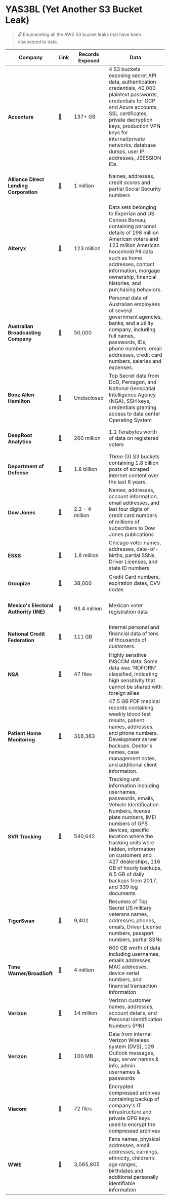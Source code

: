 # YAS3BL (Yet Another S3 Bucket Leak)

> 🔓 Enumerating all the AWS S3 bucket leaks that have been discovered to date.

| Company                                         | Link                                                                                                         | Records Exposed | Data                                                                                                                                                                                                                                                                                                                                           |
| ----------------------------------------------- | ------------------------------------------------------------------------------------------------------------ | --------------- | ---------------------------------------------------------------------------------------------------------------------------------------------------------------------------------------------------------------------------------------------------------------------------------------------------------------------------------------------- |
| <h4>Accenture</h4>                              | [🔗](https://www.upguard.com/breaches/cloud-leak-accenture)                                                  | 137&#43; GB     | 4 S3 buckets exposing secret API data, authentication credentials, 40,000 plaintext passwords, credentials for GCP and Azure accounts, SSL certificates, private decryption keys, production VPN keys for internal/private networks, database dumps, user IP addresses, JSESSION IDs.                                                          |
| <h4>Alliance Direct Lending Corporation</h4>    | [🔗](https://threatpost.com/auto-lender-exposes-loan-data-for-up-to-1-million-applicants/125216/)            | 1 million       | Names, addresses, credit scores and partial Social Security numbers                                                                                                                                                                                                                                                                            |
| <h4>Alteryx</h4>                                | [🔗](https://www.upguard.com/breaches/cloud-leak-alteryx)                                                    | 123 million     | Data sets belonging to Experian and US Census Bureau, containing personal details of 198 million American voters and 123 million American household PII data such as home addresses, contact information, morgage ownership, financial histories, and purchasing behaviors.                                                                    |
| <h4>Australian Broadcasting Company</h4>        | [🔗](https://mackeepersecurity.com/post/australian-broadcasting-corporation-exposed-sensitive-data-online)   | 50,000          | Personal data of Australian employees of several government agencies, banks, and a utility company, including full names, passwords, IDs, phone numbers, email addresses, credit card numbers, salaries and expenses.                                                                                                                          |
| <h4>Booz Allen Hamilton</h4>                    | [🔗](https://www.upguard.com/breaches/spy-games)                                                             | Undisclosed     | Top Secret data from DoD, Pentagon, and National Geospatial Intelligence Agency (NGA), SSH keys, credentials granting access to data center Operating System                                                                                                                                                                                   |
| <h4>DeepRoot Analytics</h4>                     | [🔗](https://www.upguard.com/breaches/the-rnc-files)                                                         | 200 million     | 1.1 Terabytes worth of data on registered voters                                                                                                                                                                                                                                                                                               |
| <h4>Department of Defense</h4>                  | [🔗](https://www.upguard.com/breaches/cloud-leak-centcom)                                                    | 1.8 billion     | Three (3) S3 buckets containing 1.8 billion posts of scraped internet content over the last 8 years.                                                                                                                                                                                                                                           |
| <h4>Dow Jones</h4>                              | [🔗](https://www.upguard.com/breaches/cloud-leak-dow-jones)                                                  | 2.2 - 4 million | Names, addresses, account information, email addresses, and last four digits of credit card numbers of millions of subscribers to Dow Jones publications                                                                                                                                                                                       |
| <h4>ES&amp;S</h4>                               | [🔗](https://www.upguard.com/breaches/cloud-leak-chicago-voters)                                             | 1.8 million     | Chicago voter names, addresses, date-of-births, partial SSNs, Driver Licenses, and state ID numbers                                                                                                                                                                                                                                            |
| <h4>Groupize</h4>                               | [🔗](https://mackeepersecurity.com/post/online-hotel-booking-service-allegedly-exposed-sensitive-data)       | 38,000          | Credit Card numbers, expiration dates, CVV codes                                                                                                                                                                                                                                                                                               |
| <h4>Mexico&#39;s Electoral Authority (INE)</h4> | [🔗](http://splinternews.com/a-massive-data-breach-exposed-personal-info-for-93-4-mi-1793856429)             | 93.4 million    | Mexican voter registration data                                                                                                                                                                                                                                                                                                                |
| <h4>National Credit Federation</h4>             | [🔗](https://www.upguard.com/breaches/credit-crunch-national-credit-federation)                              | 111 GB          | Internal personal and financial data of tens of thousands of customers.                                                                                                                                                                                                                                                                        |
| <h4>NSA</h4>                                    | [🔗](https://www.upguard.com/breaches/cloud-leak-inscom)                                                     | 47 files        | Highly sensitive INSCOM data. Some data was &#39;NOFORN&#39; classified, indicating high sensitivity that cannot be shared with foreign allies                                                                                                                                                                                                 |
| <h4>Patient Home Monitoring</h4>                | [🔗](https://mackeepersecurity.com/post/patient-home-monitoring-service-leaks-private-medical-data-online)   | 316,363         | 47.5 GB PDF medical records containing weekly blood test results, patient names, addresses, and phone numbers. Development server backups. Doctor&#39;s names, case management notes, and additional client information.                                                                                                                       |
| <h4>SVR Tracking</h4>                           | [🔗](https://mackeepersecurity.com/post/auto-tracking-company-leaks-hundreds-of-thousands-of-records-online) | 540,642         | Tracking unit information including usernames, passwords, emails, Vehicle Identification Numbers, license plate numbers, IMEI numbers of GPS devices, specific location where the tracking units were hidden, information on customers and 427 dealerships, 116 GB of hourly backups, 8.5 GB of daily backups from 2017, and 339 log documents |
| <h4>TigerSwan</h4>                              | [🔗](https://www.upguard.com/breaches/cloud-leak-tigerswan)                                                  | 9,402           | Resumes of Top Secret US military veterans names, addresses, phones, emails, Driver License numbers, passport numbers, partial SSNs                                                                                                                                                                                                            |
| <h4>Time Warner/BroadSoft</h4>                  | [🔗](https://mackeepersecurity.com/post/global-communication-software-left-massive-amount-of-data-online)    | 4 million       | 600 GB worth of data including usernames, emails addresses, MAC addresses, device serial numbers, and financial transaction information                                                                                                                                                                                                        |
| <h4>Verizon</h4>                                | [🔗](https://www.upguard.com/breaches/verizon-cloud-leak)                                                    | 14 million      | Verizon customer names, addresses, account details, and Personal Identification Numbers (PIN)                                                                                                                                                                                                                                                  |
| <h4>Verizon</h4>                                | [🔗](https://mackeepersecurity.com/post/verizon-wireless-employee-exposed-confidential-data-online)          | 100 MB          | Data from internal Verizon Wireless system (DVS), 129 Outlook messages, logs, server names &amp; info, admin usernames &amp; passwords                                                                                                                                                                                                         |
| <h4>Viacom</h4>                                 | [🔗](https://www.theregister.co.uk/2017/09/19/viacom_exposure_in_aws3_bucket_blunder/)                       | 72 files        | Encrypted compressed archives containing backup of company&#39;s IT infrastructure and private GPG keys used to encrypt the compressed archives                                                                                                                                                                                                |
| <h4>WWE</h4>                                    | [🔗](https://threatpost.com/leaky-wwe-database-exposes-personal-data-of-3m-wrestling-fans/126710/)           | 3,065,805       | Fans names, physical addresses, email addresses, earnings, ethnicity, children’s age ranges, birthdates and additional personally identifiable information                                                                                                                                                                                     |
